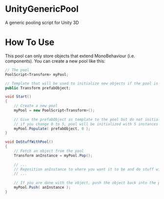 # UnityGenericPool
A generic pooling script for Unity 3D

# How To Use
This pool can only store objects that extend MonoBehaviour (i.e. components). You can create a new pool like this: 

```C#
// The pool
PoolScript<Transform> myPool;

// Template that will be used to initialize new objects if the pool is empty when a pop is requested
public Transform prefabObject;

void Start()
{
	// Create a new pool
	myPool = new PoolScript<Transform>();
	
	// Give the prefabObject as template to the pool but do not initially populate the pool (0)
	// if you change 0 to 5, pool will be initialized with 5 instances of the template object available
	myPool.Populate( prefabObject, 0 );
}

void DoStuffWithPool()
{
	// Fetch an object from the pool
	Transform anInstance = myPool.Pop();
	
	// ...
	// Reposition anInstance to where you want it to be and do stuff with it
	// ...
	
	// If you are done with the object, push the object back into the pool (object will be disabled)
	myPool.Push( anInstance );
}
```
